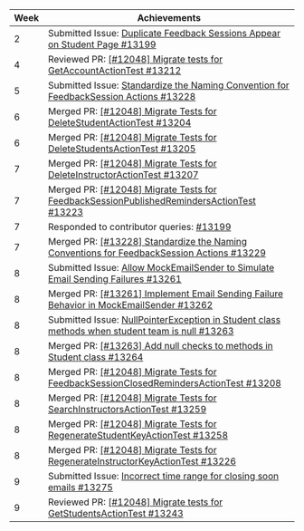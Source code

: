 | Week | Achievements                                                                                                                                           |
|------|--------------------------------------------------------------------------------------------------------------------------------------------------------|
| 2    | Submitted Issue: [Duplicate Feedback Sessions Appear on Student Page #13199](https://github.com/TEAMMATES/teammates/issues/13199)                      |
| 4    | Reviewed PR: [[#12048] Migrate tests for GetAccountActionTest #13212](https://github.com/TEAMMATES/teammates/pull/13212)                               |
| 5    | Submitted Issue: [Standardize the Naming Convention for FeedbackSession Actions #13228](https://github.com/TEAMMATES/teammates/issues/13228)           |
| 6    | Merged PR: [[#12048] Migrate Tests for DeleteStudentActionTest #13204](https://github.com/TEAMMATES/teammates/pull/13204)                              |
| 6    | Merged PR: [[#12048] Migrate Tests for DeleteStudentsActionTest #13205](https://github.com/TEAMMATES/teammates/pull/13205)                             |
| 7    | Merged PR: [[#12048] Migrate Tests for DeleteInstructorActionTest #13207](https://github.com/TEAMMATES/teammates/pull/13207)                           |
| 7    | Merged PR: [[#12048] Migrate Tests for FeedbackSessionPublishedRemindersActionTest #13223](https://github.com/TEAMMATES/teammates/pull/13223)          |
| 7    | Responded to contributor queries: [#13199](https://github.com/TEAMMATES/teammates/issues/13199#issuecomment-2707383293)                                |
| 7    | Merged PR: [[#13228] Standardize the Naming Conventions for FeedbackSession Actions #13229](https://github.com/TEAMMATES/teammates/pull/13229)         |
| 8    | Submitted Issue: [Allow MockEmailSender to Simulate Email Sending Failures #13261](https://github.com/TEAMMATES/teammates/issues/13261)                |
| 8    | Merged PR: [[#13261] Implement Email Sending Failure Behavior in MockEmailSender #13262](https://github.com/TEAMMATES/teammates/pull/13262)            |
| 8    | Submitted Issue: [NullPointerException in Student class methods when student team is null #13263](https://github.com/TEAMMATES/teammates/issues/13263) |
| 8    | Merged PR: [[#13263] Add null checks to methods in Student class #13264](https://github.com/TEAMMATES/teammates/pull/13264)                            |
| 8    | Merged PR: [[#12048] Migrate Tests for FeedbackSessionClosedRemindersActionTest #13208](https://github.com/TEAMMATES/teammates/pull/13208)             |
| 8    | Merged PR: [[#12048] Migrate Tests for SearchInstructorsActionTest #13259](https://github.com/TEAMMATES/teammates/pull/13259)                          |
| 8    | Merged PR: [[#12048] Migrate Tests for RegenerateStudentKeyActionTest #13258](https://github.com/TEAMMATES/teammates/pull/13258)                       |
| 8    | Merged PR: [[#12048] Migrate Tests for RegenerateInstructorKeyActionTest #13226](https://github.com/TEAMMATES/teammates/pull/13226)                    |
| 9    | Submitted Issue: [Incorrect time range for closing soon emails #13275](https://github.com/TEAMMATES/teammates/issues/13275)                            |
| 9    | Reviewed PR: [[#12048] Migrate tests for GetStudentsActionTest #13243](https://github.com/TEAMMATES/teammates/pull/13243)                              |
